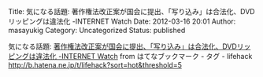 Title: 気になる話題: 著作権法改正案が国会に提出、「写り込み」は合法化、DVDリッピングは違法化 -INTERNET Watch
Date: 2012-03-16 20:01
Author: masayukig
Category: Uncategorized
Status: published

気になる話題:
[著作権法改正案が国会に提出、「写り込み」は合法化、DVDリッピングは違法化
-INTERNET
Watch](http://internet.watch.impress.co.jp/docs/news/20120316_519448.html)
from はてなブックマーク - タグ - lifehack
<http://b.hatena.ne.jp/t/lifehack?sort=hot&threshold=5>
